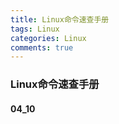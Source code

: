 ```yaml
---
title: Linux命令速查手册
tags: Linux
categories: Linux
comments: true
---
```


### Linux命令速查手册

#### 04_10
